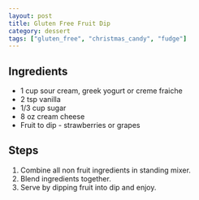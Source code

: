 ```yaml
---
layout: post
title: Gluten Free Fruit Dip
category: dessert
tags: ["gluten_free", "christmas_candy", "fudge"]
---
```


## Ingredients

* 1 cup sour cream, greek yogurt or creme fraiche
* 2 tsp vanilla
* 1/3 cup sugar
* 8 oz cream cheese
* Fruit to dip - strawberries or grapes

## Steps

1. Combine all non fruit ingredients in standing mixer.
2. Blend ingredients together.
3. Serve by dipping fruit into dip and enjoy.
